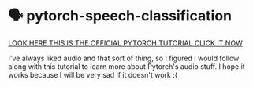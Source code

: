 # 🗣️ pytorch-speech-classification
[LOOK HERE THIS IS THE OFFICIAL PYTORCH TUTORIAL CLICK IT NOW](https://pytorch.org/tutorials/intermediate/speech_command_classification_with_torchaudio_tutorial.html)

I've always liked audio and that sort of thing, so I figured I would follow along with this tutorial to learn more about Pytorch's audio stuff. I hope it works because I will be very sad if it doesn't work :(
